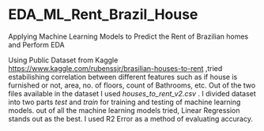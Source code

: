 # EDA_ML_Rent_Brazil_House
Applying Machine Learning Models to Predict the Rent of Brazilian homes and Perform EDA

Using Public Dataset from Kaggle https://www.kaggle.com/rubenssjr/brasilian-houses-to-rent ,tried estabilishing correlation between different features such as if house is furnished or not, area, no. of floors, count of Bathrooms, etc.
Out of the two files available in the dataset I used *houses_to_rent_v2.csv* .
I divided dataset into two parts *test* and *train* for training and testing of machine learning models. out of all the machine learning models tried, Linear Regression stands out as the best. I used R2 Error as a method of evaluating accuracy.
